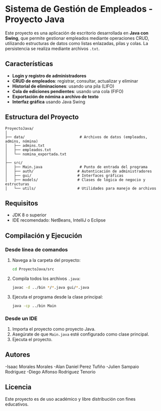# Sistema de Gestión de Empleados - Proyecto Java

Este proyecto es una aplicación de escritorio desarrollada en **Java con Swing**, que permite gestionar empleados mediante operaciones CRUD, utilizando estructuras de datos como listas enlazadas, pilas y colas. La persistencia se realiza mediante archivos `.txt`.

## Características

- **Login y registro de administradores**
- **CRUD de empleados**: registrar, consultar, actualizar y eliminar
- **Historial de eliminaciones**: usando una pila (LIFO)
- **Cola de ediciones pendientes**: usando una cola (FIFO)
- **Exportación de nómina a archivo de texto**
- **Interfaz gráfica** usando Java Swing

## Estructura del Proyecto

```
ProyectoJava/
│
├── data/                         # Archivos de datos (empleados, admins, nómina)
│   ├── admins.txt
│   ├── empleados.txt
│   └── nomina_exportada.txt
│
├── src/
│   ├── Main.java                 # Punto de entrada del programa
│   ├── auth/                    # Autenticación de administradores
│   ├── gui/                     # Interfaces gráficas
│   ├── models/                  # Clases de lógica de negocio y estructuras
│   └── utils/                   # Utilidades para manejo de archivos
```

## Requisitos

- JDK 8 o superior
- IDE recomendado: NetBeans, IntelliJ o Eclipse

## Compilación y Ejecución

### Desde línea de comandos

1. Navega a la carpeta del proyecto:
   ```bash
   cd ProyectoJava/src
   ```

2. Compila todos los archivos `.java`:
   ```bash
   javac -d ../bin */*.java gui/*.java
   ```

3. Ejecuta el programa desde la clase principal:
   ```bash
   java -cp ../bin Main
   ```

### Desde un IDE

1. Importa el proyecto como proyecto Java.
2. Asegúrate de que `Main.java` esté configurado como clase principal.
3. Ejecuta el proyecto.

## Autores

-Isaac Morales Morales
-Alan Daniel Perez Tufiño
-Julien Sampaio Rodriguez
-Diego Alfonso Rodriguez Tenorio

## Licencia

Este proyecto es de uso académico y libre distribución con fines educativos.
